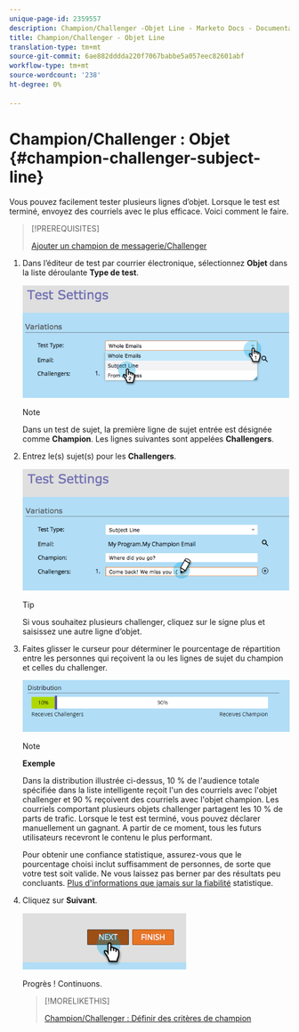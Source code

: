 ```yaml
---
unique-page-id: 2359557
description: Champion/Challenger -Objet Line - Marketo Docs - Documentation du produit
title: Champion/Challenger - Objet Line
translation-type: tm+mt
source-git-commit: 6ae882dddda220f7067babbe5a057eec82601abf
workflow-type: tm+mt
source-wordcount: '238'
ht-degree: 0%

---
```



# Champion/Challenger : Objet {#champion-challenger-subject-line}

Vous pouvez facilement tester plusieurs lignes d’objet. Lorsque le test est terminé, envoyez des courriels avec le plus efficace. Voici comment le faire.

>[!PREREQUISITES]
>
>[Ajouter un champion de messagerie/Challenger](/help/marketo/product-docs/email-marketing/general/functions-in-the-editor/email-tests-champion-challenger/add-an-email-champion-challenger.md)

1. Dans l’éditeur de test par courrier électronique, sélectionnez **Objet** dans la liste déroulante **Type de test**.

   ![](assets/image2014-9-15-12-3a37-3a50.png)

   >[!NOTE]
   >
   >Dans un test de sujet, la première ligne de sujet entrée est désignée comme **Champion**. Les lignes suivantes sont appelées **Challengers**.

1. Entrez le(s) sujet(s) pour les **Challengers**.

   ![](assets/image2014-9-15-12-3a38-3a4.png)

   >[!TIP]
   >
   >Si vous souhaitez plusieurs challenger, cliquez sur le signe plus et saisissez une autre ligne d’objet.

1. Faites glisser le curseur pour déterminer le pourcentage de répartition entre les personnes qui reçoivent la ou les lignes de sujet du champion et celles du challenger.

   ![](assets/image2015-8-7-15-3a19-3a50.png)

   >[!NOTE]
   >
   >**Exemple**
   >
   >Dans la distribution illustrée ci-dessus, 10 % de l&#39;audience totale spécifiée dans la liste intelligente reçoit l&#39;un des courriels avec l&#39;objet challenger et 90 % reçoivent des courriels avec l&#39;objet champion. Les courriels comportant plusieurs objets challenger partagent les 10 % de parts de trafic. Lorsque le test est terminé, vous pouvez déclarer manuellement un gagnant. A partir de ce moment, tous les futurs utilisateurs recevront le contenu le plus performant.

   Pour obtenir une confiance statistique, assurez-vous que le pourcentage choisi inclut suffisamment de personnes, de sorte que votre test soit valide. Ne vous laissez pas berner par des résultats peu concluants. [Plus d&#39;informations que jamais sur la fiabilité](https://en.wikipedia.org/wiki/Confidence_interval) statistique.

1. Cliquez sur **Suivant**.

   ![](assets/image2014-9-15-12-3a40-3a42.png)

   Progrès ! Continuons.

   >[!MORELIKETHIS]
   >
   >[Champion/Challenger : Définir des critères de champion](/help/marketo/product-docs/email-marketing/general/functions-in-the-editor/email-tests-champion-challenger/champion-challenger-define-champion-criteria.md)
